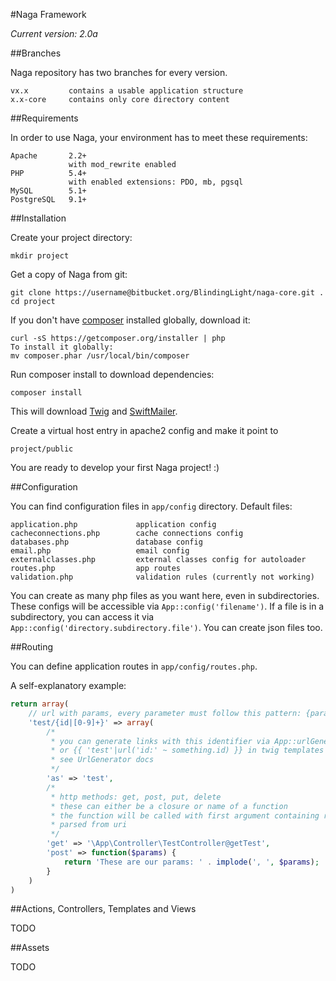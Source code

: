#Naga Framework

*Current version: 2.0a*

##Branches

Naga repository has two branches for every version.

```
vx.x         contains a usable application structure
x.x-core     contains only core directory content
```

##Requirements

In order to use Naga, your environment has to meet these requirements:

```
Apache       2.2+
             with mod_rewrite enabled
PHP          5.4+
             with enabled extensions: PDO, mb, pgsql
MySQL        5.1+
PostgreSQL   9.1+
```

##Installation

Create your project directory:
```
mkdir project
```

Get a copy of Naga from git:
```
git clone https://username@bitbucket.org/BlindingLight/naga-core.git .
cd project
```

If you don't have [composer](http://getcomposer.org) installed globally, download it:
```
curl -sS https://getcomposer.org/installer | php
To install it globally:
mv composer.phar /usr/local/bin/composer
```

Run composer install to download dependencies:
```
composer install
```
This will download [Twig](http://twig.sensiolabs.org) and [SwiftMailer](http://swiftmailer.org).

Create a virtual host entry in apache2 config and make it point to
```
project/public
```

You are ready to develop your first Naga project! :)

##Configuration

You can find configuration files in ```app/config``` directory.
Default files:
```
application.php             application config
cacheconnections.php        cache connections config
databases.php               database config
email.php                   email config
externalclasses.php         external classes config for autoloader
routes.php                  app routes
validation.php              validation rules (currently not working)
```

You can create as many php files as you want here, even in subdirectories. These configs will be accessible
via ```App::config('filename')```. If a file is in a subdirectory, you can access it via ```App::config('directory.subdirectory.file')```.
You can create json files too.

##Routing

You can define application routes in ```app/config/routes.php```.

A self-explanatory example:

```php
return array(
	// url with params, every parameter must follow this pattern: {paramName|regexp}
	'test/{id|[0-9]+}' => array(
		/*
		 * you can generate links with this identifier via App::urlGenerator()->route('home', array('id' => 1))
		 * or {{ 'test'|url('id:' ~ something.id) }} in twig templates
		 * see UrlGenerator docs
		 */
		'as' => 'test',
		/*
		 * http methods: get, post, put, delete
		 * these can either be a closure or name of a function
		 * the function will be called with first argument containing route parameters
		 * parsed from uri
		 */
		'get' => '\App\Controller\TestController@getTest',
		'post' => function($params) {
			return 'These are our params: ' . implode(', ', $params);
		}
	)
)
```

##Actions, Controllers, Templates and Views

TODO

##Assets

TODO